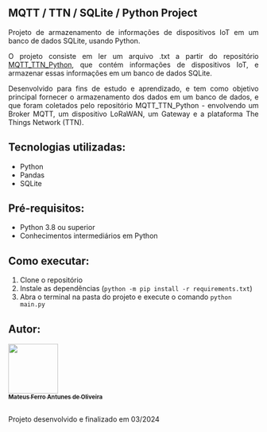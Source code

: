 ## MQTT / TTN / SQLite / Python Project

<p align="justify">
    Projeto de armazenamento de informações de dispositivos IoT em um banco de dados SQLite, usando Python.
</p>

<p align="justify">
    O projeto consiste em ler um arquivo .txt a partir do repositório <a href="https://github.com/MateusFerroAntunesdeOliveira/MQTT_TTN_Python">MQTT_TTN_Python</a>, que contém informações de dispositivos IoT, e armazenar essas informações em um banco de dados SQLite. 
</p>

<p align="justify">
    Desenvolvido para fins de estudo e aprendizado, e tem como objetivo principal fornecer o armazenamento dos dados em um banco de dados, e que foram coletados pelo repositório MQTT_TTN_Python - envolvendo um Broker MQTT, um dispositivo LoRaWAN, um Gateway e a plataforma The Things Network (TTN).
</p>

## Tecnologias utilizadas:
- Python
- Pandas
- SQLite

## Pré-requisitos:
- Python 3.8 ou superior
- Conhecimentos intermediários em Python

## Como executar:
1. Clone o repositório
2. Instale as dependências (`python -m pip install -r requirements.txt`)
3. Abra o terminal na pasta do projeto e execute o comando `python main.py`

## Autor:
<a href="https://github.com/mateusferroantunesdeoliveira"><img src="https://avatars.githubusercontent.com/u/53230135?v=4" width="100px;" alt=""/><br /><sub><b>Mateus Ferro Antunes de Oliveira</b></sub></a>

## 
Projeto desenvolvido e finalizado em 03/2024
